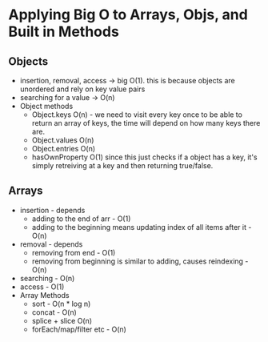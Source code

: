 # Applying Big O to Arrays, Objs, and Built in Methods #

## Objects ##
* insertion, removal, access -> big O(1). this is because objects are unordered and rely on key value pairs
* searching for a value -> O(n)
* Object methods
    * Object.keys O(n) - we need to visit every key once to be able to return an array of keys, the time will depend on how many keys there are.
    * Object.values O(n)
    * Object.entries O(n)
    * hasOwnProperty O(1) since this just checks if a object has a key, it's simply retreiving at a key and then returning true/false.

## Arrays ##
* insertion - depends
    * adding to the end of arr - O(1)
    * adding to the beginning means updating index of all items after it - O(n)
* removal - depends
    * removing from end - O(1)
    * removing from beginning is similar to adding, causes reindexing - O(n)
* searching - O(n)
* access - O(1)
* Array Methods
    * sort - O(n * log n)
    * concat - O(n)
    * splice + slice O(n)
    * forEach/map/filter etc - O(n)
